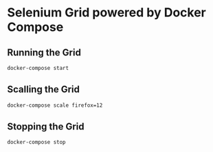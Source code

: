 # Selenium Grid powered by Docker Compose

## Running the Grid

```sh
docker-compose start
```

## Scalling the Grid

```sh
docker-compose scale firefox=12
```

## Stopping the Grid

```sh
docker-compose stop
```

